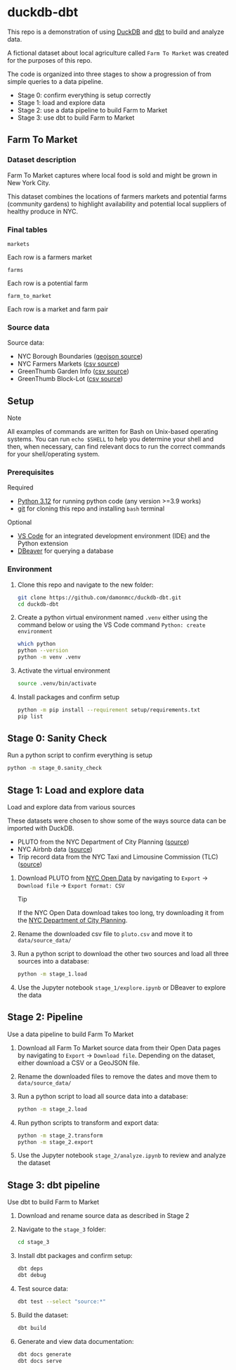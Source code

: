 # duckdb-dbt

This repo is a demonstration of using [DuckDB](https://duckdb.org/) and [dbt](https://docs.getdbt.com/) to build and analyze data.

A fictional dataset about local agriculture called `Farm To Market` was created for the purposes of this repo.

The code is organized into three stages to show a progression of from simple queries to a data pipeline.

- Stage 0: confirm everything is setup correctly
- Stage 1: load and explore data
- Stage 2: use a data pipeline to build Farm to Market
- Stage 3: use dbt to build Farm to Market

## Farm To Market

### Dataset description

Farm To Market captures where local food is sold and might be grown in New York City.

This dataset combines the locations of farmers markets and potential farms (community gardens) to highlight availability and potential local suppliers of healthy produce in NYC.

### Final tables

`markets`

Each row is a farmers market

`farms`

Each row is a potential farm

`farm_to_market`

Each row is a market and farm pair

### Source data

Source data:

- NYC Borough Boundaries ([geojson source](https://data.cityofnewyork.us/City-Government/Borough-Boundaries/gthc-hcne))
- NYC Farmers Markets ([csv source](https://data.cityofnewyork.us/Health/NYC-Farmers-Markets/8vwk-6iz2/about_data))
- GreenThumb Garden Info ([csv source](https://data.cityofnewyork.us/dataset/GreenThumb-Garden-Info/p78i-pat6/about_data))
- GreenThumb Block-Lot ([csv source](https://data.cityofnewyork.us/dataset/GreenThumb-Block-Lot/fsjc-9fyh/about_data))
<!-- - https://data.cityofnewyork.us/City-Government/Suitability-of-City-Owned-and-Leased-Property-for-/4e2n-s75z/about_data -->

## Setup

> [!NOTE]
> All examples of commands are written for Bash on Unix-based operating systems. You can run `echo $SHELL` to help you determine your shell and then, when necessary, can find relevant docs to run the correct commands for your shell/operating system.

### Prerequisites

Required

- [Python 3.12](https://www.python.org/downloads/release/python-3120/) for running python code (any version >=3.9 works)
- [git](https://git-scm.com/downloads) for cloning this repo and installing `bash` terminal

Optional

- [VS Code](https://code.visualstudio.com/) for an integrated development environment (IDE) and the Python extension
- [DBeaver](https://dbeaver.io/) for querying a database

### Environment

1. Clone this repo and navigate to the new folder:

    ```bash
    git clone https://github.com/damonmcc/duckdb-dbt.git
    cd duckdb-dbt
    ```

2. Create a python virtual environment named `.venv` either using the command below or using the VS Code command `Python: create environment`

    ```bash
    which python
    python --version
    python -m venv .venv
    ```

3. Activate the virtual environment

   ```bash
   source .venv/bin/activate
   ```

4. Install packages and confirm setup

   ```bash
   python -m pip install --requirement setup/requirements.txt
   pip list
   ```

## Stage 0: Sanity Check

Run a python script to confirm everything is setup

```bash
python -m stage_0.sanity_check
```

## Stage 1: Load and explore data

Load and explore data from various sources

These datasets were chosen to show some of the ways source data can be imported with DuckDB.

- PLUTO from the NYC Department of City Planning ([source](https://data.cityofnewyork.us/d/64uk-42ks/))
- NYC Airbnb data ([source](https://insideairbnb.com/get-the-data/))
- Trip record data from the NYC Taxi and Limousine Commission (TLC) ([source](https://www.nyc.gov/site/tlc/about/tlc-trip-record-data.page))

1. Download PLUTO from [NYC Open Data](https://data.cityofnewyork.us/d/64uk-42ks/) by navigating to `Export` -> `Download file` -> `Export format: CSV`

   > [!TIP]
   > If the NYC Open Data download takes too long, try downloading it from the [NYC Department of City Planning](https://www.nyc.gov/content/planning/pages/resources/datasets/mappluto-pluto-change).

2. Rename the downloaded csv file to `pluto.csv` and move it to `data/source_data/`

3. Run a python script to download the other two sources and load all three sources into a database:

   ```bash
   python -m stage_1.load
   ```

4. Use the Jupyter notebook `stage_1/explore.ipynb` or DBeaver to explore the data

## Stage 2: Pipeline

Use a data pipeline to build Farm To Market

1. Download all Farm To Market source data from their Open Data pages by navigating to `Export` -> `Download file`. Depending on the dataset, either download a CSV or a GeoJSON file.

2. Rename the downloaded files to remove the dates and move them to `data/source_data/`

3. Run a python script to load all source data into a database:

   ```bash
   python -m stage_2.load
   ```

4. Run python scripts to transform and export data:

   ```bash
   python -m stage_2.transform
   python -m stage_2.export
   ```

5. Use the Jupyter notebook `stage_2/analyze.ipynb` to review and analyze the dataset

## Stage 3: dbt pipeline

Use dbt to build Farm to Market

1. Download and rename source data as described in Stage 2

2. Navigate to the `stage_3` folder:

   ```bash
   cd stage_3
   ```

3. Install dbt packages and confirm setup:

   ```bash
   dbt deps
   dbt debug
   ```

4. Test source data:

   ```bash
   dbt test --select "source:*"
   ```

5. Build the dataset:

   ```bash
   dbt build
   ```

6. Generate and view data documentation:

   ```bash
   dbt docs generate
   dbt docs serve
   ```
